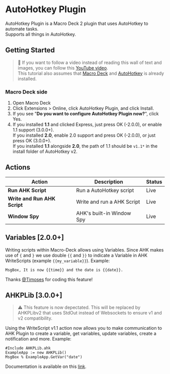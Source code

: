 # AutoHotkey Plugin

AutoHotkey Plugin is a Macro Deck 2 plugin that uses AutoHotkey to automate tasks.\
Supports all things in AutoHotkey.

## Getting Started

> :notebook: If you want to follow a video instead of reading this wall of text and images, you can follow this [YouTube video](https://www.youtube.com/watch?v=bgWrXzHLZd4).\
> This tutorial also assumes that [Macro Deck](https://macro-deck.app) and [AutoHotkey](https://autohotkey.com) is already installed.

### Macro Deck side

1. Open Macro Deck
2. Click Extensions > Online, click AutoHotkey Plugin, and click Install.
3. If you see "**Do you want to configure AutoHotkey Plugin now?**", click Yes.
4. If you installed **1.1** and clicked Express, just press OK (-2.0.0), or enable 1.1 support (3.0.0+).\
   If you installed **2.0**, enable 2.0 support and press OK (-2.0.0), or just press OK (3.0.0+).\
   If you installed **1.1** alongside **2.0**, the path of 1.1 should be `v1.1*` in the install folder of AutoHotkey v2.

## Actions

| **Action**                   | **Description**            | **Status** |
| ---------------------------- | -------------------------- | ---------- |
| **Run AHK Script**           | Run a AutoHotkey script    | Live       |
| **Write and Run AHK Script** | Write and run a AHK Script | Live       |
| **Window Spy**               | AHK's built-in Window Spy  | Live       |

## Variables \[2.0.0+]

Writing scripts within Macro-Deck allows using Variables. Since AHK makes use of `{` and `}` we use double `{{` and `}}` to indicate a Variable in AHK WriteScripts (example `{{my_variable}}`). Example:

```ahk
MsgBox, It is now {{time}} and the date is {{date}}.
```

Thanks [@Timoses](https://github.com/Timoses) for coding this feature!

## AHKPLib \[3.0.0+]

> :warning: This feature is now depectated. This will be replaced by AHKPLibv2 that uses StdOut instead of Websockets to ensure v1 and v2 compatibility.

Using the WriteScript v1.1 action now allows you to make communication to AHK Plugin to create a variable, get variables, update variables, create a notification and more. Example:

```ahk
#Include AHKPLib.ahk
ExampleApp := new AHKPLib()
MsgBox % ExampleApp.GetVar("date")
```

Documentation is available on this [link](https://github.com/jbcarreon123/MacroDeck2-AHKPlugin/tree/AHKPLib).
